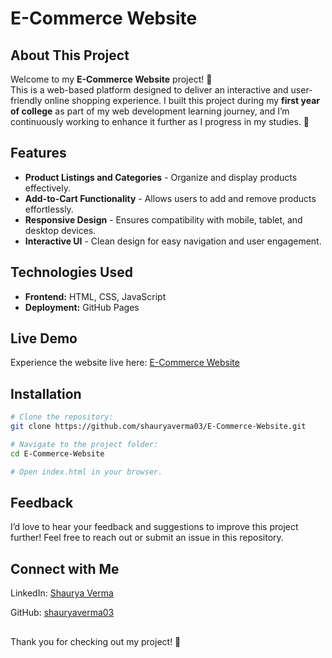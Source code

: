 # E-Commerce Website

## About This Project

Welcome to my **E-Commerce Website** project! 🎉\
This is a web-based platform designed to deliver an interactive and user-friendly online shopping experience. I built this project during my **first year of college** as part of my web development learning journey, and I’m continuously working to enhance it further as I progress in my studies. 🚀

## Features

- **Product Listings and Categories** - Organize and display products effectively.
- **Add-to-Cart Functionality** - Allows users to add and remove products effortlessly.
- **Responsive Design** - Ensures compatibility with mobile, tablet, and desktop devices.
- **Interactive UI** - Clean design for easy navigation and user engagement.

## Technologies Used

- **Frontend:** HTML, CSS, JavaScript
- **Deployment:** GitHub Pages

## Live Demo

Experience the website live here: [E-Commerce Website](https://shauryaverma03.github.io/E-Commerce-Website/)

## Installation

```bash
# Clone the repository:
git clone https://github.com/shauryaverma03/E-Commerce-Website.git

# Navigate to the project folder:
cd E-Commerce-Website

# Open index.html in your browser.
```

## Feedback

I’d love to hear your feedback and suggestions to improve this project further! Feel free to reach out or submit an issue in this repository.

## Connect with Me

LinkedIn: [Shaurya Verma](https://www.linkedin.com/in/shaurya47/)

GitHub: [shauryaverma03](https://github.com/shauryaverma03)

## 

Thank you for checking out my project! 🌟
